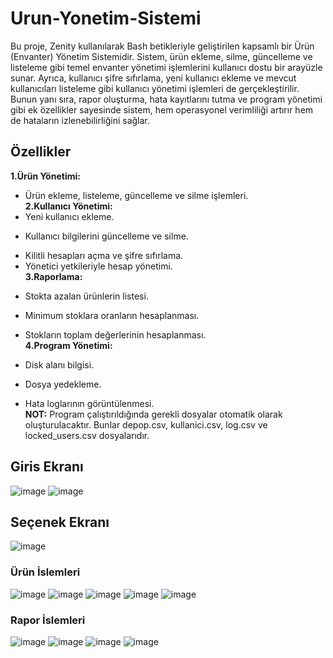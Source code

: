 # Urun-Yonetim-Sistemi
   Bu proje, Zenity kullanılarak Bash betikleriyle geliştirilen kapsamlı bir Ürün (Envanter) Yönetim Sistemidir. Sistem, ürün ekleme, silme, güncelleme ve listeleme gibi temel envanter yönetimi işlemlerini kullanıcı dostu bir arayüzle sunar. Ayrıca, kullanıcı şifre sıfırlama, yeni kullanıcı ekleme ve mevcut kullanıcıları listeleme gibi kullanıcı yönetimi işlemleri de gerçekleştirilir. Bunun yanı sıra, rapor oluşturma, hata kayıtlarını tutma ve program yönetimi gibi ek özellikler sayesinde sistem, hem operasyonel verimliliği artırır hem de hataların izlenebilirliğini sağlar.
## Özellikler
**1.Ürün Yönetimi:**
 - Ürün ekleme, listeleme, güncelleme ve silme işlemleri. </br>
**2.Kullanıcı Yönetimi:**
 - Yeni kullanıcı ekleme.
 * Kullanıcı bilgilerini güncelleme ve silme.
 + Kilitli hesapları açma ve şifre sıfırlama.
 + Yönetici yetkileriyle hesap yönetimi. </br>
**3.Raporlama:**
 - Stokta azalan ürünlerin listesi.
 * Minimum stoklara oranların hesaplanması.
 + Stokların toplam değerlerinin hesaplanması. </br>
**4.Program Yönetimi:**
 - Disk alanı bilgisi.
 * Dosya yedekleme.
 + Hata loglarının görüntülenmesi. </br>
**NOT:** Program çalıştırıldığında gerekli dosyalar otomatik olarak oluşturulacaktır. Bunlar depop.csv, kullanici.csv, log.csv ve locked_users.csv dosyalarıdır.
## Giris Ekranı
![image](https://github.com/user-attachments/assets/cfb931a5-8b1e-4448-8071-0c59abd6b15b)
![image](https://github.com/user-attachments/assets/7ae524c6-d6be-440e-9e55-db1840846a2f)
## Seçenek Ekranı
![image](https://github.com/user-attachments/assets/c3164a8b-6e38-4ee7-bbf6-d3a295a96a62)
</br>
### Ürün İslemleri
![image](https://github.com/user-attachments/assets/246bdedb-f6fe-43c7-802a-e5c0f17b72d6)
![image](https://github.com/user-attachments/assets/aebecb22-f4d6-4627-8e1c-cbd959611237)
![image](https://github.com/user-attachments/assets/73ad050c-48b8-4bf9-8b93-679ed7251c68)
![image](https://github.com/user-attachments/assets/89053345-b4d8-412c-83d7-d038dab3a6ee)
![image](https://github.com/user-attachments/assets/30a3212b-9ab3-468e-beb8-1dc40173214f)
### Rapor İslemleri
![image](https://github.com/user-attachments/assets/41f425a1-4ed7-4320-a2d7-9a82ccdab72a)
![image](https://github.com/user-attachments/assets/82c7ca7f-b627-409e-9d35-0d1a2c66d170)
![image](https://github.com/user-attachments/assets/e77e6166-e189-4640-b881-49af091a8845)
![image](https://github.com/user-attachments/assets/3e32b2ea-1c7e-4467-9cb2-1b1c478904f1)







